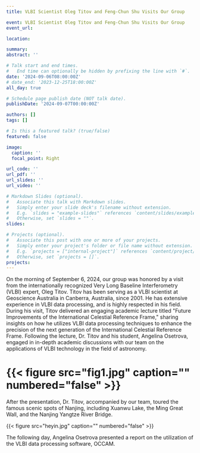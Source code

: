 ```yaml
---
title: VLBI Scientist Oleg Titov and Feng-Chun Shu Visits Our Group

event: VLBI Scientist Oleg Titov and Feng-Chun Shu Visits Our Group
event_url: 

location: 

summary: 
abstract: ''

# Talk start and end times.
#   End time can optionally be hidden by prefixing the line with `#`.
date: '2024-09-06T08:00:00Z'
# date_end: '2023-12-25T18:00:00Z'
all_day: true

# Schedule page publish date (NOT talk date).
publishDate: '2024-09-07T00:00:00Z'

authors: []
tags: []

# Is this a featured talk? (true/false)
featured: false

image:
  caption: ''
  focal_point: Right

url_code: ''
url_pdf: ''
url_slides: ''
url_video: ''

# Markdown Slides (optional).
#   Associate this talk with Markdown slides.
#   Simply enter your slide deck's filename without extension.
#   E.g. `slides = "example-slides"` references `content/slides/example-slides.md`.
#   Otherwise, set `slides = ""`.
slides:

# Projects (optional).
#   Associate this post with one or more of your projects.
#   Simply enter your project's folder or file name without extension.
#   E.g. `projects = ["internal-project"]` references `content/project/deep-learning/index.md`.
#   Otherwise, set `projects = []`.
projects:
---
```


<!-- Slides can be added in a few ways:

- **Create** slides using Wowchemy's [_Slides_](https://docs.hugoblox.com/managing-content/#create-slides) feature and link using `slides` parameter in the front matter of the talk file
- **Upload** an existing slide deck to `static/` and link using `url_slides` parameter in the front matter of the talk file
- **Embed** your slides (e.g. Google Slides) or presentation video on this page using [shortcodes](https://docs.hugoblox.com/writing-markdown-latex/).

Further event details, including page elements such as image galleries, can be added to the body of this page. -->

On the morning of September 6, 2024, our group was honored by a visit from the internationally recognized Very Long Baseline Interferometry (VLBI) expert, Oleg Titov. Titov has been serving as a VLBI scientist at Geoscience Australia in Canberra, Australia, since 2001. He has extensive experience in VLBI data processing, and is highly respected in his field. During his visit, Titov delivered an engaging academic lecture titled "Future Improvements of the International Celestial Reference Frame," sharing insights on how he utilizes VLBI data processing techniques to enhance the precision of the next generation of the International Celestial Reference Frame. Following the lecture, Dr. Titov and his student, Angelina Osetrova, engaged in in-depth academic discussions with our team on the applications of VLBI technology in the field of astronomy.

# {{< figure src="fig1.jpg" caption="" numbered="false" >}}

After the presentation, Dr. Titov, accompanied by our team, toured the famous scenic spots of Nanjing, including Xuanwu Lake, the Ming Great Wall, and the Nanjing Yangtze River Bridge.

{{< figure src="heyin.jpg" caption="" numbered="false" >}}

The following day, Angelina Osetrova presented a report on the utilization of the VLBI data processing software, OCCAM. 
